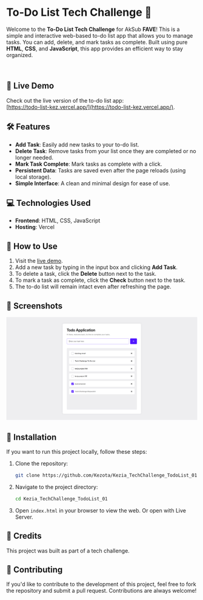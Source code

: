 # To-Do List Tech Challenge 📝

Welcome to the **To-Do List Tech Challenge** for AkSub **FAVE**! This is a simple and interactive web-based to-do list app that allows you to manage tasks. You can add, delete, and mark tasks as complete. Built using pure **HTML**, **CSS**, and **JavaScript**, this app provides an efficient way to stay organized.

<br>

## 🚀 Live Demo

Check out the live version of the to-do list app:  
[https://todo-list-kez.vercel.app/](https://todo-list-kez.vercel.app/).

## 🛠️ Features

- **Add Task**: Easily add new tasks to your to-do list.
- **Delete Task**: Remove tasks from your list once they are completed or no longer needed.
- **Mark Task Complete**: Mark tasks as complete with a click.
- **Persistent Data**: Tasks are saved even after the page reloads (using local storage).
- **Simple Interface**: A clean and minimal design for ease of use.

## 💻 Technologies Used

- **Frontend**: HTML, CSS, JavaScript
- **Hosting**: Vercel

## 🎯 How to Use

1. Visit the [live demo](https://todo-list-kez.vercel.app/).
2. Add a new task by typing in the input box and clicking **Add Task**.
3. To delete a task, click the **Delete** button next to the task.
4. To mark a task as complete, click the **Check** button next to the task.
5. The to-do list will remain intact even after refreshing the page.

## 📸 Screenshots

![Screenshot of the to-do list](assets/screenshot.png)

## 🔧 Installation

If you want to run this project locally, follow these steps:

1. Clone the repository:
   ```bash
   git clone https://github.com/Kezota/Kezia_TechChallenge_TodoList_01.git
   ```
2. Navigate to the project directory:
   ```bash
   cd Kezia_TechChallenge_TodoList_01
   ```
3. Open `index.html` in your browser to view the web. Or open with Live Server.

## 👏 Credits

This project was built as part of a tech challenge.

## 🤝 Contributing

If you'd like to contribute to the development of this project, feel free to fork the repository and submit a pull request. Contributions are always welcome!
